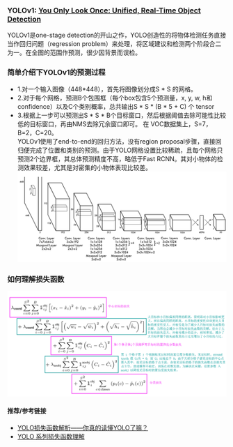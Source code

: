 ﻿### YOLOv1: [You Only Look Once: Unified, Real-Time Object Detection](https://arxiv.org/abs/1506.02640)
YOLOv1是one-stage detection的开山之作，YOLO创造性的将物体检测任务直接当作回归问题（regression problem）来处理，将区域建议和检测两个阶段合二为一。在全图的范围作预测，很少因背景而误检。  

### 简单介绍下YOLOv1的预测过程
- 1.对一个输入图像（448\*448），首先将图像划分成S * S 的网格。
- 2.对于每个网格，预测B个包围框（每个box包含5个预测量，x, y, w, h和confidence）以及C个类别概率，总共输出S \* S \* (B * 5 + C) 个 tensor
- 3.根据上一步可以预测出S \* S \* B个目标窗口，然后根据阈值去除可能性比较低的目标窗口，再由NMS去除冗余窗口即可。
在 VOC数据集上，S=7，B=2，C=20。  
YOLOv1使用了end-to-end的回归方法，没有region proposal步骤，直接回归便完成了位置和类别的预测。由于YOLO网格设置比较稀疏，且每个网格只预测2个边界框，其总体预测精度不高，略低于Fast RCNN。其对小物体的检测效果较差，尤其是对密集的小物体表现比较差。
![YOLOv1net](sources/YOLOv1net.PNG)

### 如何理解损失函数
![loss](sources/YOLOv1_loss.png)  


#### 推荐/参考链接
- [YOLO损失函数解析——你真的读懂YOLO了嘛？](https://blog.csdn.net/WenDayeye/article/details/88807190)
- [YOLO 系列损失函数理解](https://www.cnblogs.com/WSX1994/p/11226012.html)